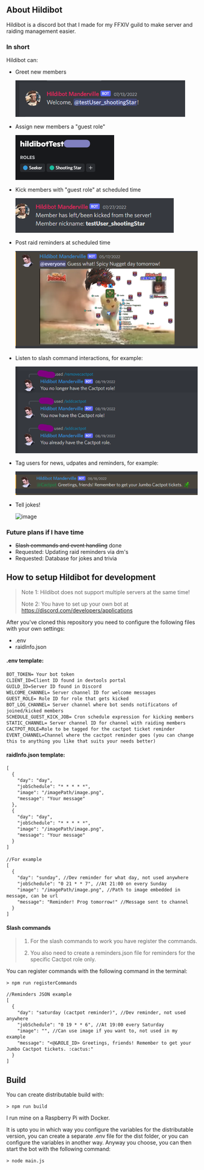 ## About Hildibot

Hildibot is a discord bot that I made for my FFXIV guild to make server and raiding management easier.

### In short

Hildibot can:

- Greet new members

    ![img_1.png](img_1.png)
- Assign new members a "guest role"

    ![img_2.png](img_2.png)
- Kick members with "guest role" at scheduled time

    ![img_3.png](img_3.png)
- Post raid reminders at scheduled time

    ![img.png](img.png)

- Listen to slash command interactions, for example:

  ![img_4.png](img_4.png)

- Tag users for news, udpates and reminders, for example:

  ![img_5.png](img_5.png)

- Tell jokes!
  
  ![image](https://user-images.githubusercontent.com/77405155/196441574-24ab3101-21d1-4b7c-b626-97c817a38776.png)


### Future plans if I have time

- ~~Slash commands and event handling~~ done
- Requested: Updating raid reminders via dm's
- Requested: Database for jokes and trivia

## How to setup Hildibot for development

>Note 1: Hildibot does not support multiple servers at the same time!
>
>Note 2: You have to set up your own bot at https://discord.com/developers/applications

After you've cloned this repository you need to configure the following files with your own settings:

- .env
- raidInfo.json

#### .env template:   
```
BOT_TOKEN= Your bot token
CLIENT_ID=Client ID found in devtools portal
GUILD_ID=Server ID found in Discord
WELCOME_CHANNEL= Server channel ID for welcome messages
GUEST_ROLE= Role ID for role that gets kicked 
BOT_LOG_CHANNEL= Server channel where bot sends notificatons of joined/kicked members
SCHEDULE_GUEST_KICK_JOB= Cron schedule expression for kicking members 
STATIC_CHANNEL= Server channel ID for channel with raiding members
CACTPOT_ROLE=Role to be tagged for the cactpot ticket reminder
EVENT_CHANNEL=Channel where the cactpot reminder goes (you can change this to anything you like that suits your needs better)
```

#### raidInfo.json template:
```
[
  {
    "day": "day",
    "jobSchedule": "* * * * *",
    "image": "/imagePath/image.png",
    "message": "Your message"
  },
  {
    "day": "day",
    "jobSchedule": "* * * * *",
    "image": "/imagePath/image.png",
    "message": "Your message"
  }
]

//For example
[
  {
    "day": "sunday", //Dev reminder for what day, not used anywhere
    "jobSchedule": "0 21 * * 7", //At 21:00 on every Sunday
    "image": "/imagePath/image.png", //Path to image embedded in message, can be url
    "message": "Reminder! Prog tomorrow!" //Message sent to channel
  }
]
```

#### Slash commands

> 1. For the slash commands to work you have register the commands.
>
> 1. You also need to create a reminders.json file for reminders for the specific Cactpot role only.

You can register commands with the following command in the terminal:

```
> npm run registerCommands
```

```
//Reminders JSON example
[
  {
    "day": "saturday (cactpot reminder)", //Dev reminder, not used anywhere
    "jobSchedule": "0 19 * * 6", //At 19:00 every Saturday
    "image": "", //Can use image if you want to, not used in my example
    "message": "<@&ROLE_ID> Greetings, friends! Remember to get your Jumbo Cactpot tickets. :cactus:"
  }
]
```

## Build

You can create distributable build with:
```
> npm run build
```
I run mine on a Raspberry Pi with Docker.

It is upto you in which way you configure the variables for the distributable version, you can create a separate .env file for the dist folder, or you can configure the variables in another way. Anyway you choose, you can then start the bot with the following command:
```
> node main.js
```
